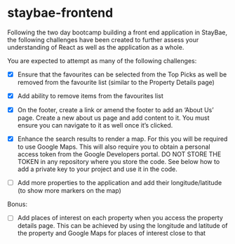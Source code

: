 # staybae-frontend

Following the two day bootcamp building a front end application in StayBae, the following
challenges have been created to further assess your understanding of React as well as the
application as a whole.

You are expected to attempt as many of the following challenges:

- [x] Ensure that the favourites can be selected from the Top Picks as well be removed from the
favourite list (similar to the Property Details page)

- [x] Add ability to remove items from the favourites list

- [x] On the footer, create a link or amend the footer to add an ‘About Us’ page. Create a new about
us page and add content to it. You must ensure you can navigate to it as well once it’s clicked.

- [x] Enhance the search results to render a map. For this you will be required to use Google Maps.
This will also require you to obtain a personal access token from the Google Developers portal.
DO NOT STORE THE TOKEN in any repository where you store the code. See below how to
add a private key to your project and use it in the code.

- [ ]  Add more properties to the application and add their longitude/latitude (to show more markers
on the map)

Bonus:
- [ ] Add places of interest on each property when you access the property details page. This can
be achieved by using the longitude and latitude of the property and Google Maps for places of
interest close to that